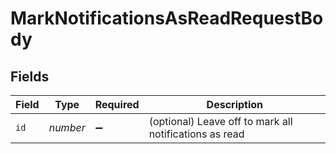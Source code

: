 # MarkNotificationsAsReadRequestBody


## Fields

| Field                                                  | Type                                                   | Required                                               | Description                                            |
| ------------------------------------------------------ | ------------------------------------------------------ | ------------------------------------------------------ | ------------------------------------------------------ |
| `id`                                                   | *number*                                               | :heavy_minus_sign:                                     | (optional) Leave off to mark all notifications as read |